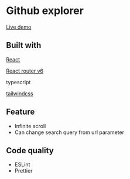 # Github explorer

[Live demo](https://github-explorer-ce777.web.app/)

## Built with

[React](https://reactjs.org/)

[React router v6](https://reactrouter.com/docs/en/v6/getting-started/overview)

typescript

[tailwindcss](https://tailwindcss.com/)

## Feature

- Infinite scroll
- Can change search query from url parameter

## Code quality

- ESLint
- Prettier
